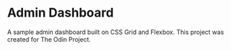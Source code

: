 # Admin Dashboard
A sample admin dashboard built on CSS Grid and Flexbox.
This project was created for The Odin Project.


